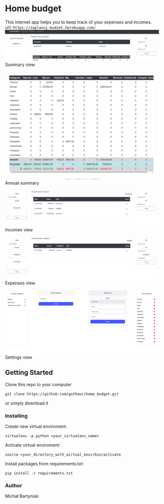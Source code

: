# Home budget
This internet app helps you to keep track of your expenses and incomes. 
url: ```https://zaplanuj-budzet.herokuapp.com/```
![Summary 1](/screenshots/summary_2.png)
Summary view

![Summary 2](/screenshots/summary_1.png)
Annual summary

![Income](/screenshots/income.png)
Incomes view

![Expenses](/screenshots/expenses.png)
Expenses view

![Settings](/screenshots/settings.png)
Settings view

## Getting Started

Clone this repo to your computer
```
git clone https://github.com/gothaur/home_budget.git
```
or simply download it

### Installing

Create new virtual enviroment:
```
virtualenv -p python <your_virtualenv_name>
```
Activate virtual enviroment:
```
source <your_directory_with_wirtual_env>/bin/activate
```
Install packages from requirements.txt:
```
pip install -r requirements.txt
```
### Author
Michał Bartyński
